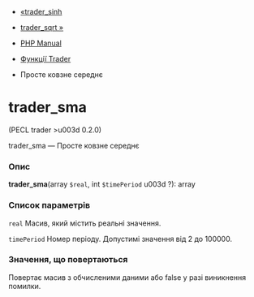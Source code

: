 - [«trader_sinh](function.trader-sinh.md)
- [trader_sqrt »](function.trader-sqrt.md)

- [PHP Manual](index.md)
- [Функції Trader](ref.trader.md)
- Просте ковзне середнє

# trader_sma

(PECL trader \>u003d 0.2.0)

trader_sma — Просте ковзне середнє

### Опис

**trader_sma**(array `$real`, int `$timePeriod` u003d ?): array

### Список параметрів

`real`
Масив, який містить реальні значення.

`timePeriod`
Номер періоду. Допустимі значення від 2 до 100000.

### Значення, що повертаються

Повертає масив з обчисленими даними або false у разі
виникнення помилки.
